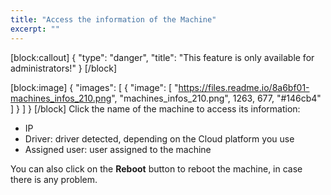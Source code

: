 ```yaml
---
title: "Access the information of the Machine"
excerpt: ""
---
```

[block:callout]
{
  "type": "danger",
  "title": "This feature is only available for administrators!"
}
[/block]

[block:image]
{
  "images": [
    {
      "image": [
        "https://files.readme.io/8a6bf01-machines_infos_210.png",
        "machines_infos_210.png",
        1263,
        677,
        "#146cb4"
      ]
    }
  ]
}
[/block]
Click the name of the machine to access its information: 
* IP
* Driver: driver detected, depending on the Cloud platform you use
* Assigned user: user assigned to the machine

You can also click on the **Reboot** button to reboot the machine, in case there is any problem.